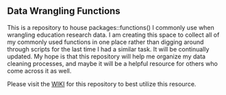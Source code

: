 ## Data Wrangling Functions

This is a repository to house packages::functions() I commonly use when wrangling education research data. I am creating this space to collect all of my commonly used functions in one place rather than digging around through scripts for the last time I had a similar task. It will be continually updated. My hope is that this repository will help me organize my data cleaning processes, and maybe it will be a helpful resource for others who come across it as well.

Please visit the [WIKI](https://github.com/Cghlewis/data-wrangling-functions/wiki) for this repository to best utilize this resource. 
